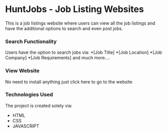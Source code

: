 # HuntJobs - Job Listing Websites
 This is a job listings website where users can view all the job listings and have the additional options to search and even post jobs.


### Search Functionality 
Users have the option to search jobs via: *[Job Title] *[Job Location] *[Job Company] *[Job Requirements] and much more....

### View Website 
No need to install anything just click here to go to the website

### Technologies Used 
The project is created solely via: 
* HTML 
* CSS 
* JAVASCRIPT
